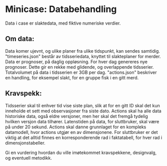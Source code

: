# Minicase: Databehandling


Data i case er slaktedata, med fiktive numeriske verdier.


## Om data:
Data komer ujevnt, og ulike planer fra ulike tidspunkt, kan sendes samtidig. "timeseries.json" består av tidsseriedata,  knyttet til slakteplaner for merder. Data er prognoser, på daglig oppløsning. For hver dag genereres nye prognoser. Dette gir en rekke med glidende, og overlappende tidsserier. Totalvolumet på data i tidsserien er 3GB per dag.
"actions.json" beskriver en handling, for eksempel slakt, for en gruppe fisk i en gitt merd.

## Kravspekk:
Tidsserier skal til enhver tid vise siste plan, slik at for en gitt ID skal det kun inneholde et sett med observasjoner fra siste dato.
Actions skal ha alle data historiske data, også eldre versjoner, men her skal det fremgå tydelig hvilken versjon data tilhører. 
Latenstiden på data, for sluttbruker, skal være på under 20 sekund.
Actions skal danne grunnlaget for en kompleks datamodell, hvor actions utgjør en av dimensjonene. For sluttbruker er det viktig at det alltid finnes en korresponderende rad i faktatabell, for hver rad i dimensjonstabeller.


Gi en vurdering hvordan du ville imøtekommet kravspekkene, designvalg, og eventuell metodikk.